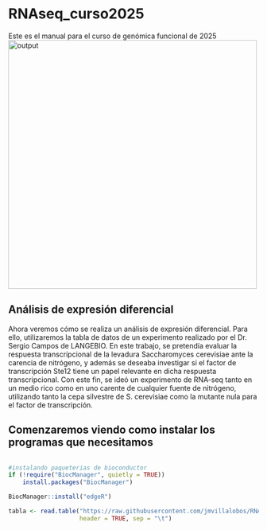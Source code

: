 # RNAseq_curso2025
Este es el manual para el curso de genómica funcional de 2025
<img width="500" height="500" alt="output" src="https://github.com/user-attachments/assets/bb1e9b8d-e206-4612-87bf-5d57659ed334" />




## Análisis de expresión diferencial
Ahora veremos cómo se realiza un análisis de expresión diferencial. Para ello, utilizaremos la tabla de datos de un experimento realizado por el Dr. Sergio Campos de LANGEBIO. En este trabajo, se pretendía evaluar la respuesta transcripcional de la levadura Saccharomyces cerevisiae ante la carencia de nitrógeno, y además se deseaba investigar si el factor de transcripción Ste12 tiene un papel relevante en dicha respuesta transcripcional. Con este fin, se ideó un experimento de RNA-seq tanto en un medio rico como en uno carente de cualquier fuente de nitrógeno, utilizando tanto la cepa silvestre de S. cerevisiae como la mutante nula para el factor de transcripción.


## Comenzaremos viendo como instalar los programas que necesitamos
```r

#instalando paqueterias de bioconductor
if (!require("BiocManager", quietly = TRUE))
    install.packages("BiocManager")

BiocManager::install("edgeR")

```


```r
tabla <- read.table("https://raw.githubusercontent.com/jmvillalobos/RNAseq_curso2025/main/Saccharomyces.txt",
                    header = TRUE, sep = "\t")

```
